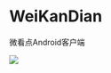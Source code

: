 # WeiKanDian
微看点Android客户端

![](http://7xijtp.com1.z0.glb.clouddn.com/wkd_pic.png?imageView/1/w/450/h/800)
